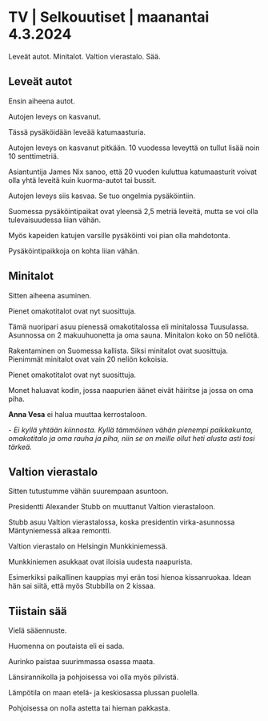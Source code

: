 # TV \| Selkouutiset \| maanantai 4.3.2024

Leveät autot. Minitalot. Valtion vierastalo. Sää.

## Leveät autot

Ensin aiheena autot.

Autojen leveys on kasvanut.

Tässä pysäköidään leveää katumaasturia.

Autojen leveys on kasvanut pitkään. 10 vuodessa leveyttä on tullut lisää noin 10 senttimetriä.

Asiantuntija James Nix sanoo, että 20 vuoden kuluttua katumaasturit voivat olla yhtä leveitä kuin kuorma-autot tai bussit.

Autojen leveys siis kasvaa. Se tuo ongelmia pysäköintiin.

Suomessa pysäköintipaikat ovat yleensä 2,5 metriä leveitä, mutta se voi olla tulevaisuudessa liian vähän.

Myös kapeiden katujen varsille pysäköinti voi pian olla mahdotonta.

Pysäköintipaikkoja on kohta liian vähän.

## Minitalot

Sitten aiheena asuminen.

Pienet omakotitalot ovat nyt suosittuja.

Tämä nuoripari asuu pienessä omakotitalossa eli minitalossa Tuusulassa. Asunnossa on 2 makuuhuonetta ja oma sauna. Minitalon koko on 50 neliötä.

Rakentaminen on Suomessa kallista. Siksi minitalot ovat suosittuja. Pienimmät minitalot ovat vain 20 neliön kokoisia.

Pienet omakotitalot ovat nyt suosittuja.

Monet haluavat kodin, jossa naapurien äänet eivät häiritse ja jossa on oma piha.

**Anna Vesa** ei halua muuttaa kerrostaloon.

*- Ei kyllä yhtään kiinnosta. Kyllä tämmöinen vähän pienempi paikkakunta, omakotitalo ja oma rauha ja piha, niin se on meille ollut heti alusta asti tosi tärkeä.*

## Valtion vierastalo

Sitten tutustumme vähän suurempaan asuntoon.

Presidentti Alexander Stubb on muuttanut Valtion vierastaloon.

Stubb asuu Valtion vierastalossa, koska presidentin virka-asunnossa Mäntyniemessä alkaa remontti.

Valtion vierastalo on Helsingin Munkkiniemessä.

Munkkiniemen asukkaat ovat iloisia uudesta naapurista.

Esimerkiksi paikallinen kauppias myi erän tosi hienoa kissanruokaa. Idean hän sai siitä, että myös Stubbilla on 2 kissaa.

## Tiistain sää

Vielä sääennuste.

Huomenna on poutaista eli ei sada.

Aurinko paistaa suurimmassa osassa maata.

Länsirannikolla ja pohjoisessa voi olla myös pilvistä.

Lämpötila on maan etelä- ja keskiosassa plussan puolella.

Pohjoisessa on nolla astetta tai hieman pakkasta.

